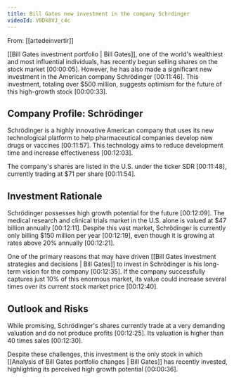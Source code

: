 ```yaml
---
title: Bill Gates new investment in the company Schrdinger
videoId: V0Dk8VJ_c4c
---
```


From: [[artedeinvertir]] <br/> 

[[Bill Gates investment portfolio | Bill Gates]], one of the world's wealthiest and most influential individuals, has recently begun selling shares on the stock market <a class="yt-timestamp" data-t="00:00:05">[00:00:05]</a>. However, he has also made a significant new investment in the American company Schrödinger <a class="yt-timestamp" data-t="00:11:46">[00:11:46]</a>. This investment, totaling over $500 million, suggests optimism for the future of this high-growth stock <a class="yt-timestamp" data-t="00:00:33">[00:00:33]</a>.

## Company Profile: Schrödinger

Schrödinger is a highly innovative American company that uses its new technological platform to help pharmaceutical companies develop new drugs or vaccines <a class="yt-timestamp" data-t="00:11:57">[00:11:57]</a>. This technology aims to reduce development time and increase effectiveness <a class="yt-timestamp" data-t="00:12:03">[00:12:03]</a>.

The company's shares are listed in the U.S. under the ticker SDR <a class="yt-timestamp" data-t="00:11:48">[00:11:48]</a>, currently trading at $71 per share <a class="yt-timestamp" data-t="00:11:54">[00:11:54]</a>.

## Investment Rationale

Schrödinger possesses high growth potential for the future <a class="yt-timestamp" data-t="00:12:09">[00:12:09]</a>. The medical research and clinical trials market in the U.S. alone is valued at $47 billion annually <a class="yt-timestamp" data-t="00:12:11">[00:12:11]</a>. Despite this vast market, Schrödinger is currently only billing $150 million per year <a class="yt-timestamp" data-t="00:12:19">[00:12:19]</a>, even though it is growing at rates above 20% annually <a class="yt-timestamp" data-t="00:12:21">[00:12:21]</a>.

One of the primary reasons that may have driven [[Bill Gates investment strategies and decisions | Bill Gates]] to invest in Schrödinger is his long-term vision for the company <a class="yt-timestamp" data-t="00:12:35">[00:12:35]</a>. If the company successfully captures just 10% of this enormous market, its value could increase several times over its current stock market price <a class="yt-timestamp" data-t="00:12:40">[00:12:40]</a>.

## Outlook and Risks

While promising, Schrödinger's shares currently trade at a very demanding valuation and do not produce profits <a class="yt-timestamp" data-t="00:12:25">[00:12:25]</a>. Its valuation is higher than 40 times sales <a class="yt-timestamp" data-t="00:12:30">[00:12:30]</a>.

Despite these challenges, this investment is the only stock in which [[Analysis of Bill Gates portfolio changes | Bill Gates]] has recently invested, highlighting its perceived high growth potential <a class="yt-timestamp" data-t="00:00:36">[00:00:36]</a>.